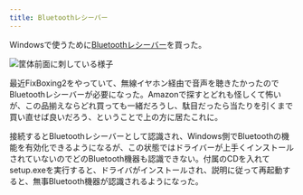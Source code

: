 ```yaml
---
title: Bluetoothレシーバー
---
```


Windowsで使うために[Bluetoothレシーバー](https://www.amazon.co.jp/dp/B08FD5TSNF)を買った。

![](https://i.imgur.com/n95kVvzh.jpg "筐体前面に刺している様子")

最近FixBoxing2をやっていて、無線イヤホン経由で音声を聴きたかったのでBluetoothレシーバーが必要になった。Amazonで探すとどれも怪しくて怖いが、この品揃えならどれ買っても一緒だろうし、駄目だったら当たりを引くまで買い直せば良いだろう、ということで上の方に居たこれに。

接続するとBluetoothレシーバーとして認識され、Windows側でBluetoothの機能を有効化できるようになるが、この状態ではドライバーが上手くインストールされていないのでどのBluetooth機器も認識できない。付属のCDを入れてsetup.exeを実行すると、ドライバがインストールされ、説明に従って再起動すると、無事Bluetooth機器が認識されるようになった。
